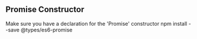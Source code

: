 
## Promise Constructor
Make sure you have a declaration for the 'Promise' constructor
npm install --save @types/es6-promise